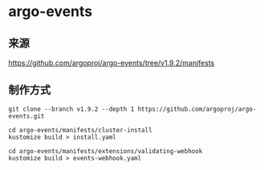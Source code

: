 # argo-events

## 来源

https://github.com/argoproj/argo-events/tree/v1.9.2/manifests

## 制作方式

```shell
git clone --branch v1.9.2 --depth 1 https://github.com/argoproj/argo-events.git
```

```shell
cd argo-events/manifests/cluster-install
kustomize build > install.yaml
```

```shell
cd argo-events/manifests/extensions/validating-webhook
kustomize build > events-webhook.yaml
```
